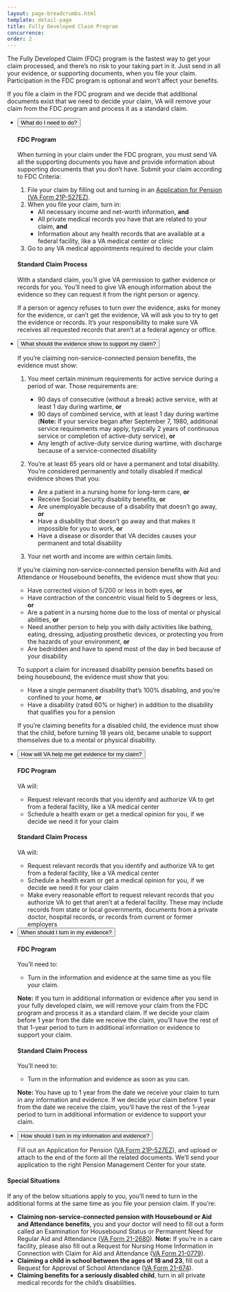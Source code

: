 ```yaml
---
layout: page-breadcrumbs.html
template: detail-page
title: Fully Developed Claim Program
concurrence:
order: 2
---
```


<div class="va-introtext">

The Fully Developed Claim (FDC) program is the fastest way to get your claim processed, and there’s no risk to your taking part in it. Just send in all your evidence, or supporting documents, when you file your claim. Participation in the FDC program is optional and won’t affect your benefits.

If you file a claim in the FDC program and we decide that additional documents exist that we need to decide your claim, VA will remove your claim from the FDC program and process it as a standard claim.

</div>

<div class="usa-accordion">
<ul class="usa-unstyled-list">
<li>
<button class="usa-button-unstyled usa-accordion-button" aria-controls="need-to-do">What do I need to do?</button>
<div id="need-to-do" class="usa-accordion-content">

#### FDC Program 

When turning in your claim under the FDC program, you must send VA all the supporting documents you have and provide information about supporting documents that you don’t have.
Submit your claim according to FDC Criteria:

1. File your claim by filling out and turning in an [Application for Pension (VA Form 21P-527EZ)](/pension/application/527EZ).
2. When you file your claim, turn in:
    - All necessary income and net-worth information, **and**
    - All private medical records you have that are related to your claim, **and**
    - Information about any health records that are available at a federal facility, like a VA medical center or clinic
3. Go to any VA medical appointments required to decide your claim

#### Standard Claim Process

With a standard claim, you’ll give VA permission to gather evidence or records for you. You’ll need to give VA enough information about the evidence so they can request it from the right person or agency.

If a person or agency refuses to turn over the evidence, asks for money for the evidence, or can’t get the evidence, VA will ask you to try to get the evidence or records. It’s your responsibility to make sure VA receives all requested records that aren’t at a federal agency or office.

</div>
</li>
<li>
<button class="usa-button-unstyled usa-accordion-button" aria-controls="evidence-must-show">What should the evidence show to support my claim?</button>
<div id="evidence-must-show" class="usa-accordion-content">

If you’re claiming non-service-connected pension benefits, the evidence must show:
1. You meet certain minimum requirements for active service during a period of war. Those requirements are:

    - 90 days of consecutive (without a break) active service, with at least 1 day during wartime, **or**
    - 90 days of combined service, with at least 1 day during wartime
    (**Note:** If your service began after September 7, 1980, additional service requirements may apply, typically 2 years of continuous service or completion of active-duty service), **or**
    - Any length of active-duty service during wartime, with discharge because of a service-connected disability

2. You’re at least 65 years old or have a permanent and total disability. You’re considered permanently and totally disabled if medical evidence shows that you:

    - Are a patient in a nursing home for long-term care, **or**
    - Receive Social Security disability benefits, **or**
    - Are unemployable because of a disability that doesn’t go away, **or**
    - Have a disability that doesn’t go away and that makes it impossible for you to work, **or**
    - Have a disease or disorder that VA decides causes your permanent and total disability

3. Your net worth and income are within certain limits.

If you’re claiming non-service-connected pension benefits with Aid and Attendance or Housebound benefits, the evidence must show that you:

  - Have corrected vision of 5/200 or less in both eyes, **or**
  - Have contraction of the concentric visual field to 5 degrees or less, **or**
  - Are a patient in a nursing home due to the loss of mental or physical abilities, **or**
  - Need another person to help you with daily activities like bathing, eating, dressing, adjusting prosthetic devices, or protecting you from the hazards of your environment, **or**
  - Are bedridden and have to spend most of the day in bed because of your disability

To support a claim for increased disability pension benefits based on being housebound, the evidence must show that you:

  - Have a single permanent disability that’s 100% disabling, and you’re confined to your home, **or**
  - Have a disability (rated 60% or higher) in addition to the disability that qualifies you for a pension

If you’re claiming benefits for a disabled child, the evidence must show that the child, before turning 18 years old, became unable to support themselves due to a mental or physical disability.

</div>
</li>
<li>
<button class="usa-button-unstyled usa-accordion-button" aria-controls="va-will-help">How will VA help me get evidence for my claim?</button>
<div id="va-will-help" class="usa-accordion-content">

#### FDC Program 

VA will:
- Request relevant records that you identify and authorize VA to get from a federal facility, like a VA medical center
- Schedule a health exam or get a medical opinion for you, if we decide we need it for your claim

#### Standard Claim Process

VA will:
- Request relevant records that you identify and authorize VA to get from a federal facility, like a VA medical center
- Schedule a health exam or get a medical opinion for you, if we decide we need it for your claim
- Make every reasonable effort to request relevant records that you authorize VA to get that aren’t at a federal facility. These may include records from state or local governments, documents from a private doctor, hospital records, or records from current or former employers

</div>
</li>
<li>
<button class="usa-button-unstyled usa-accordion-button" aria-controls="when-to-send">When should I turn in my evidence?</button>
<div id="when-to-send" class="usa-accordion-content">

#### FDC Program 

You’ll need to:
- Turn in the information and evidence at the same time as you file your claim.
<div class="usa-alert usa-alert-warning no-background-image">

**Note:** If you turn in additional information or evidence after you send in your fully developed claim, we will remove your claim from the FDC program and process it as a standard claim. If we decide your claim before 1 year from the date we receive the claim, you’ll have the rest of that 1-year period to turn in additional information or evidence to support your claim.

</div>

#### Standard Claim Process

You’ll need to:
- Turn in the information and evidence as soon as you can.

<div class="usa-alert usa-alert-warning no-background-image">

**Note:** You have up to 1 year from the date we receive your claim to turn in any information and evidence. If we decide your claim before 1 year from the date we receive the claim, you’ll have the rest of the 1-year period to turn in additional information or evidence to support your claim.

</div>
</div>
</li>
<li>
<button class="usa-button-unstyled usa-accordion-button" aria-controls="where-to-send">How should I turn in my information and evidence?</button>
<div id="where-to-send" class="usa-accordion-content">

Fill out an Application for Pension ([VA Form 21P-527EZ](/pension/application/527EZ)), and upload or attach to the end of the form all the related documents. We’ll send your application to the right Pension Management Center for your state.

</div>
</li>
</ul>
</div>

<div class="feature" markdown=“1”>

#### Special Situations
If any of the below situations apply to you, you’ll need to turn in the additional forms at the same time as you file your pension claim.
If you’re:
- **Claiming non-service-connected pension with Housebound or Aid and Attendance benefits**, you and your doctor will need to fill out a form called an Examination for Housebound Status or Permanent Need for Regular Aid and Attendance ([VA Form 21-2680](https://www.va.gov/vaforms/form_detail.asp?FormNo=21-2680)). **Note:** If you’re in a care facility, please also fill out a Request for Nursing Home Information in Connection with Claim for Aid and Attendance ([VA Form 21-0779](https://www.va.gov/vaforms/form_detail.asp?FormNo=21-0779)).
- **Claiming a child in school between the ages of 18 and 23**, fill out a Request for Approval of School Attendance ([VA Form 21-674](https://www.va.gov/vaforms/form_detail.asp?FormNo=21-674)).
- **Claiming benefits for a seriously disabled child**, turn in all private medical records for the child’s disabilities.

</div>

<script src="https://standards.usa.gov/assets/js/vendor/uswds.min.js" type="text/javascript"></script>
